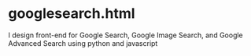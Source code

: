 # googlesearch.html
 I design front-end for Google Search, Google Image Search, and Google Advanced Search using python and javascript
